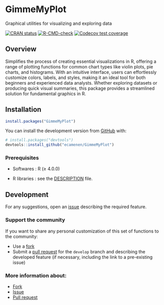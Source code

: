 
<!-- README.md is generated from README.Rmd. Please edit that file -->

# GimmeMyPlot

Graphical utilities for visualizing and exploring data

[![CRAN
status](https://www.r-pkg.org/badges/version/GimmeMyPlot)](https://CRAN.R-project.org/package=GimmeMyPlot)
[![R-CMD-check](https://github.com/ecamenen/GimmeMyPlot/actions/workflows/R-CMD-check.yaml/badge.svg)](https://github.com/ecamenen/GimmeMyPlot/actions/workflows/R-CMD-check.yaml)
[![Codecov test
coverage](https://codecov.io/gh/ecamenen/GimmeMyPlot/branch/main/graph/badge.svg)](https://app.codecov.io/gh/ecamenen/GimmeMyPlot?branch=main)

## Overview

Simplifies the process of creating essential visualizations in R,
offering a range of plotting functions for common chart types like
violin plots, pie charts, and histograms. With an intuitive interface,
users can effortlessly customize colors, labels, and styles, making it
an ideal tool for both beginners and experienced data analysts. Whether
exploring datasets or producing quick visual summaries, this package
provides a streamlined solution for fundamental graphics in R.

## Installation

``` r
install.packages("GimmeMyPlot")
```

You can install the development version from
[GitHub](https://github.com/ecamenen/GimmeMyPlot) with:

``` r
# install.packages("devtools")
devtools::install_github("ecamenen/GimmeMyPlot")
```

### Prerequisites

- Softwares : R (≥ 4.0.0)

- R libraries : see the
  [DESCRIPTION](https://github.com/ecamenen/GimmeMyPlot/blob/develop/DESCRIPTION)
  file.

## Development

For any suggestions, open an
[issue](https://github.com/ecamenen/GimmeMyPlot/issues/new) describing
the required feature.

### Support the community

If you want to share any personal customization of this set of functions
to the community:

- Use a [fork](https://github.com/ecamenen/GimmeMyPlot/fork)
- Submit a [pull
  request](https://github.com/ecamenen/GimmeMyPlot/compare) for the
  `develop` branch and describing the developed feature (if necessary,
  including the link to a pre-existing issue)

### More information about:

- [Fork](https://docs.github.com/fr/get-started/quickstart/fork-a-repo)
- [Issue](https://docs.github.com/fr/issues/tracking-your-work-with-issues/creating-an-issue)
- [Pull
  request](https://docs.github.com/fr/pull-requests/collaborating-with-pull-requests/proposing-changes-to-your-work-with-pull-requests/creating-a-pull-request)
